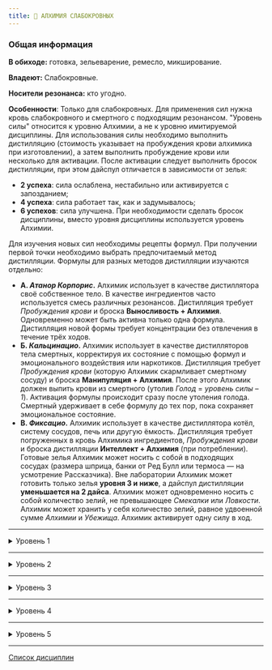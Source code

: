 ```yaml
---
title: 🧪 АЛХИМИЯ СЛАБОКРОВНЫХ
---
```

### Общая информация

**В обиходе:** готовка, зельеварение, ремесло, микширование.

**Владеют:** Слабокровные.

**Носители резонанса:** кто угодно.

**Особенности**: Только для слабокровных. Для применения сил нужна кровь слабокровного и смертного с подходящим резонансом. "Уровень силы" относится к уровню Алхимии, а не к уровню имитируемой дисциплины. Для использования силы необходимо выполнить дистилляцию (стоимость указывает на пробуждения крови алхимика при изготовлении), а затем выполнить пробуждение крови или несколько для активации. После активации следует выполнить бросок дистилляции, при этом дайспул отличается в зависимости от зелья:

- **2 успеха**: сила ослаблена, нестабильно или активируется с запозданием;
- **4 успеха**: сила работает так, как и задумывалось;
- **6 успехов**: сила улучшена.
При необходимости сделать бросок дисциплины, вместо уровня дисциплины используется уровень Алхимии.

Для изучения новых сил необходимы рецепты формул. При получении первой точки необходимо выбрать предпочитаемый метод дистилляции. Формулы для разных методов дистилляции изучаются отдельно:

- **А. *Атанор Корпорис*.** Алхимик использует в качестве дистиллятора своё собственное тело. В качестве ингредиентов часто используется смесь различных резонансов. Дистилляция требует *Пробуждения крови* и броска **Выносливость + Алхимия**. Одновременно может быть активна только одна формула. Дистилляция новой формы требует концентрации без отвлечения в течение трёх ходов.
- **Б. *Кальцинацио*.** Алхимик использует в качестве дистилляторов тела смертных, корректируя их состояние с помощью формул и эмоционального воздействия или наркотиков. Дистилляция требует *Пробуждения крови* (которую Алхимик скармливает смертному сосуду) и броска **Манипуляция + Алхимия**. После этого Алхимик должен выпить крови из смертного (утолив *Голод* = *уровень силы – 1*). Активация формулы происходит сразу после утоления голода. Смертный удерживает в себе формулу до тех пор, пока сохраняет эмоциональное состояние.
- **В. *Фиксацио*.** Алхимик использует в качестве дистиллятора котёл, систему сосудов, печь или другую ёмкость. Дистилляция требует погруженных в кровь Алхимика ингредиентов, *Пробуждения крови* и броска дистилляции **Интеллект + Алхимия** (при потреблении). Готовые зелья Алхимик может носить с собой в подходящих сосудах (размера шприца, банки от Ред Булл или термоса — на усмотрение Рассказчика). Вне лаборатории Алхимик может готовить только зелья **уровня 3 и ниже**, а дайспул дистилляции **уменьшается на 2 дайса**. Алхимик может одновременно носить с собой количество зелий, не превышающее *Смекалки* или *Ловкости*. Алхимик может хранить у себя количество зелий, равное удвоенной сумме *Алхимии* и *Убежища*. Алхимик активирует одну силу в ход.

___

<details>
<summary>Уровень 1</summary>

### ● Далёкая досягаемость 🍷

- **Стоимость**: 1 пробуждение крови
- **Время на проведение**: —
- **Ингредиенты**: Кровь Алхимика, кровь холерика, перемолотые нейлоновые волокна/магнитная решетка/но
отропы.
- **Дайспул**: *Решительность* + *Алхимия* против *Силы* + *Атлетики*
- **Система**: Алхимик может перемещать, толкать и удерживать объекты и людей не касаясь их (силы телекинеза не хватит для прямого нанесения урона). Цель должна весить менее 100 кг, быть хорошо видна и находиться на расстоянии не далее 10 м. Ножи и другие малые металлические объекты могут использоваться по прямому назначению со штрафом **–2 к дайспулу** и с броском *Решительность + Алхимия* (используемый таким образом нож будет наносить только +1 урона). Попытка переместить активно сопротивляющуюся цель требует броска дайспула. Каждый успех позволяет сдвинуть цель на 1 метр, нанеся 1 поверхностного урона. Удержание предмета в воздухе требует броска *Решительность + Алхимия* **(3)** раз в ход. Тонкая манипуляция предметами (выдернуть чеку из гранаты) требует броска *Смекалки* + *Алхимия*.
- **Длительность**: 1 ход, если не удерживать (см. выше)

___

### ● Дымка 🍷

- **Стоимость**: 1 пробуждение крови
- **Время на проведение**: —
- **Ингредиенты**: Кровь Алхимика, кровь флегматика, сухой лёд/сигаретный дым/автомобильные выхлопы.
- **Дайспул**: —
- **Система**: Алхимик может создать облако тумана, которое будет сопровождать его, скрывая внешность и усложняя попытки стрельбы по нему. После активации любой, кто пожелает различить Алхимика или попасть по нему из стрелкового оружия, получает штраф к дайспулу –2. Алхимик может расширить облако до группы из 5 человек, выполнив дополнительное пробуждение крови.
- **Длительность**: 1 сцена или до завершения
</details>

___

<details>
<summary>Уровень 2</summary>

### ●● Формула силы [●]

- **Стоимость**: ~
- **Время на исследование**: 1 неделя или больше
- **Время на дистилляцию**: 1 час или больше
- **Ингредиенты**: Кровь Алхимика, кровь подходящего резонанса, уникальные ингредиенты.
- **Дайспул**: ~
- **Система**: Алхимик может разрабатывать формулы, имитирующие силы 1-го уровня из различных дисциплин (без амальгам).
- **Длительность**: ~

___

### ●● Охват 🍷

- **Стоимость**: 1 пробуждение крови
- **Время на проведение**: —
- **Ингредиенты**: Кровь Алхимика, кровь меланхолика и флегматика, бертолетовая соль/смог/галоновый газ.
- **Дайспул**: *Смекалка* + *Алхимия* против *Выносливости* + *Выживания*
- **Система**: Формула создаёт туман, который "приклеивается" к цели, ослепляя её и приводя к удушению (если это смертный). Цель должна быть видима. Крутящийся вихрь накладывает штраф **–3** на проверки цели, связанные со зрением, и на пулы дистанционных атак. Кроме того, Алхимик может попытаться удушить свою цель, выполнив проверку дайспула. При успехе цель не может выполнять действий, так как заходится в кашле. При критическом успехе цель теряет сознание. Силу одновременно можно применять только на одну цель.
- **Длительность**: 1 сцена или до завершения
</details>

___

<details>
<summary>Уровень 3</summary>

### ●●● Формула силы [●●]

- **Стоимость**: ~
- **Время на исследование**: 1 месяц или больше
- **Время на дистилляцию**: 1 ночь или больше
- **Ингредиенты**: Кровь Алхимика, кровь подходящего резонанса, уникальные ингредиенты.
- **Дайспул**: ~
- **Система**: Алхимик может разрабатывать формулы, имитирующие силы 2-го уровня из различных дисциплин (без амальгам).
- **Длительность**: ~

___

### ●●● Нечестивая иерогамия 🍷

- **Зелье может использоваться вампирами или смертными**
- **Стоимость**: 1 пробуждение крови или 1 уровень летальных повреждений для смертного
- **Время на проведение**: —
- **Ингредиенты**: Кровь Алхимика, кровь меланхолика и флегматика, энтеогенные субстанции (растительные психоактивные вещества).
- **Дайспул**: *Выносливость* + *Решительность*
- **Система**: Любой, кто употребит это зелье, смешанное со своей кровью (1 *Пробуждение*), впадает в кататоническую горяку до следующей ночи, в то время как психика тела начинает преобразовывать тело в идеализированную или страстно желаемую форму. Эффект не способен изменить тело так, чтобы выйти за рамки анатомии человека. Употребивший зелье реципиент должен выполнить бросок дайспула со сложностью **8 – бросок дистилляции [+ величина порока]*. При успехе тело обретает предпочитаемую форму. Критический успех способен предоставлять и отбирать *Преимущества* и *Недостатки* из категории *Внешность*, однако за подобные улучшения необходимо платить очками опыта. Грязный крит или звериный провал могут привести к появлению нового недостатка (*Отвратительный*, *Очевидный хищник*, *Стигматы*, *Пожиратель органов*). Носферату не могут получить преимуществ *Внешности* от этого зелья.
- **Длительность**: перманентно, до повторного применения

___

### ●●● Дефракционирование 🍷

- **Стоимость**: —
- **Время на проведение**: —
- **Ингредиенты**: Кровь Алхимика, кровь сангвиника и меланхолика, несколько миллилитров крови 1-й группы с отрицательным резусом, перемолотый шпинат, горячий чёрный кофе и каприловая кислота.
- **Дайспул**: —
- **Система**: Формула создаёт гомеопатический эликсир, который при смешении с фракционированной медицинской кровью восстанавливают её питательные свойства, позволяя вампирам без *Железного брюха* насытиться этой кровью. Если Алхимик использует **Кальцинацио** (1 раз в ночь, до следующей кормёжки и до Голода 5) или **Атанор Корпорис** (1 раз в неделю, 3 летальных урона сосуду за каждое сцеживание эликсира), ему необходимо извлекать эликсир непосредственно из вены сосуда, при этом стоимость дистилляции оплачивается один раз. Каждый успех броска дистилляции даёт достаточно эликсира для восстановления одного пакета крови (утоляет 1 голод), подходящего для питания вампира.
- **Длительность**: —
</details>

___

<details>
<summary>Уровень 4</summary>

### ●●●● Формула силы [●●●]

- **Стоимость**: ~
- **Время на исследование**: 3 месяца или больше
- **Время на дистилляцию**: 3 ночи или больше
- **Ингредиенты**: Кровь Алхимика, кровь подходящего резонанса, капля крови вампира соответствующего клана или вампира-пользователя дисциплины, уникальные ингредиенты.
- **Дайспул**: ~
- **Система**: Алхимик может разрабатывать формулы, имитирующие силы 3-го уровня из различных дисциплин (без амальгам). Капля крови вампира не стоит ему *Пробуждений*, *Голода* или *ОЗ*, не переносит *Узы крови* и может быть эквивалентна *Значительной услуге*.
- **Длительность**: ~

___

### ●●●● Воздушный толчок 🍷

- **Стоимость**: 1 пробуждение крови
- **Время на проведение**: —
- **Ингредиенты**: Кровь Алхимика, кровь сангвиника и холерика, шампанское/птичья кровь/гелий/скополамин/экстракт белладонны.
- **Дайспул**: *Сила* + *Алхимия* против *Силы* + *Атлетики* (при сопротивлении)
- **Система**: Алхимик получает возможность взмыть в воздух, а затем лететь или парить в любом направлении примерно со скоростью бега. Если алхимик переносит нечто сопоставимое с массой другого человека, скорость снижается до скорости ходьбы. Захват и переноска сопротивляющейся цели или попытка опустить на землю летящего требуют проверки дайспула.
- **Длительность**: 1 сцена
</details>

___

<details>
<summary>Уровень 5</summary>

### ●●●●● Формула силы [●●●●]

- **Стоимость**: ~
- **Время на исследование**: 3 года или больше
- **Время на дистилляцию**: 1 месяц или больше
- **Ингредиенты**: Кровь Алхимика, кровь подходящего резонанса, капля крови вампира соответствующего клана или вампира-пользователя дисциплины, уникальные ингредиенты.
- **Дайспул**: ~
- **Система**: Алхимик может разрабатывать формулы, имитирующие силы 3-го уровня из различных дисциплин (без амальгам). Капля крови вампира не стоит ему *Пробуждений*, *Голода* или *ОЗ*, не переносит *Узы крови* и может быть эквивалентна *Значительной услуге*.
- **Длительность**: ~

___

### ●●●●● Пробуждение спящего 🍷

- **Стоимость**: 1 пробуждение крови
- **Время на проведение**: —
- **Ингредиенты**: Кровь Алхимика, кровь сангвиника или холерика, адреналин/карбонат аммония/олений рог/кофеин или бензедрин/мелатонин.
- **Дайспул**: —
- **Система**: Формула создаёт эликсир, который при смешении с человеческой кровью позволяет пробудить вампира от торпора. Алхимик сцеживает зелье из вены (*Атанор Копорис* — раз в ночь, до следующей кормёжки и до *Голода* = 5, *Кальцинацио* — раз в неделю, за 5 единиц летального урона, можно скармливать напрямую) или создаёт его в резервуаре, а затем вмешивает в него человеческую кровь и выполняет бросок дистилляции со СЛ = 2. Количество сдвигов определяет максимальную *Силу крови* для пробуждаемого вампира.
- **Длительность**: 1 сцена
</details>

___

[Список дисциплин](index.md)
